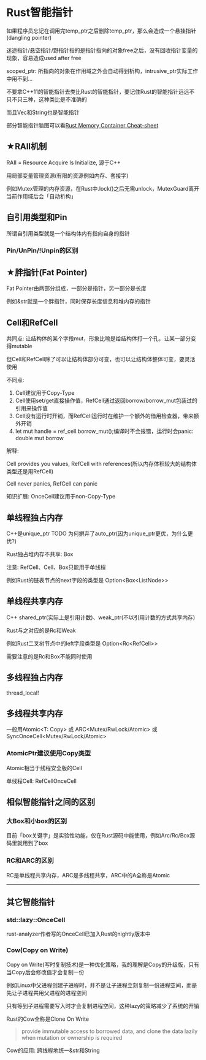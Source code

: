 # Rust智能指针

如果程序员忘记在调用完temp_ptr之后删除temp_ptr，那么会造成一个悬挂指针(dangling pointer)

迷途指针/悬空指针/野指针指的是指针指向的对象free之后，没有回收指针变量的现象，容易造成used after free

scoped_ptr: 所指向的对象在作用域之外会自动得到析构，intrusive_ptr实际工作中用不到...

不要拿C++11的智能指针去类比Rust的智能指针，要记住Rust的智能指针远远不只不只三种，这种类比是不准确的

而且Vec和String也是智能指针

部分智能指针脑图可以看[Rust Memory Container Cheat-sheet](https://github.com/usagi/rust-memory-container-cs)

## ★RAII机制

RAII = Resource Acquire Is Initialize, 源于C++

用局部变量管理资源(有限的资源例如内存、套接字)

例如Mutex管理的内存资源，在Rust中.lock()之后无需unlock，MutexGuard离开当前作用域后会「自动析构」

## 自引用类型和Pin

所谓自引用类型就是一个结构体内有指向自身的指针

### Pin/UnPin/!Unpin的区别

## ★胖指针(Fat Pointer)

Fat Pointer由两部分组成，一部分是指针，另一部分是长度

例如&str就是一个胖指针，同时保存长度信息和堆内存的指针

## Cell和RefCell

共同点: 让结构体的某个字段mut，形象比喻是给结构体打一个孔，让某一部分变得mutable

但Cell和RefCell除了可以让结构体部分可变，也可以让结构体整体可变，要灵活使用

不同点: 

1. Cell建议用于Copy-Type
2. Cell使用set/get直接操作值，RefCell通过返回borrow/borrow_mut包装过的引用来操作值
3. Cell没有运行时开销，而RefCell运行时在维护一个额外的借用检查器，带来额外开销
4. let mut handle = ref_cell.borrow_mut();编译时不会报错，运行时会panic: double mut borrow


解释:

Cell provides you values, RefCell with references(所以内存体积较大的结构体类型还是用RefCell)

Cell never panics, RefCell can panic

知识扩展: OnceCell建议用于non-Copy-Type

## 单线程独占内存

C++是unique_ptr TODO 为何摒弃了auto_ptr(因为unique_ptr更优，为什么更优?) 

Rust独占堆内存不共享: Box

注意: RefCell、Cell、Box只能用于单线程

例如Rust的链表节点的next字段的类型是 Option<Box<ListNode<T>>>

## 单线程共享内存

C++ shared_ptr(实际上是引用计数)、weak_ptr(不以引用计数的方式共享内存)

Rust与之对应的是Rc和Weak

例如Rust二叉树节点中的left字段类型是 Option<Rc<RefCell<TreeNode>>>

需要注意的是Rc和Box不能同时使用

## 多线程独占内存

thread_local!

## 多线程共享内存

一般用Atomic<T: Copy> 或 ARC<Mutex/RwLock/Atomic> 或SyncOnceCell<Mutex/RwLock/Atomic>

### AtomicPtr建议使用Copy类型

Atomic相当于线程安全版的Cell

单线程Cell: RefCellOnceCell

## 相似智能指针之间的区别

### 大Box和小box的区别

目前「box关键字」是实验性功能，仅在Rust源码中能使用，例如Arc/Rc/Box源码里就用到了box

### RC和ARC的区别

RC是单线程共享内存，ARC是多线程共享，ARC中的A全称是Atomic

---

## 其它智能指针

### std::lazy::OnceCell

rust-analyzer作者写的OnceCell已加入Rust的nightly版本中

### Cow(Copy on Write)

Copy on Write(写时复制技术)是一种优化策略，我的理解是Copy的升级版，只有当Copy后会修改值才会复制一份

例如Linux中父进程创建子进程时，并不是让子进程立刻复制一份进程空间，而是先让子进程共用父进程的进程空间

只有等到子进程需要写入时才会复制进程空间，这种lazy的策略减少了系统的开销

Rust的Cow全称是Clone On Write

> provide immutable access to borrowed data, and clone the data lazily when mutation or ownership is required

Cow的应用: 跨线程地统一&str和String
